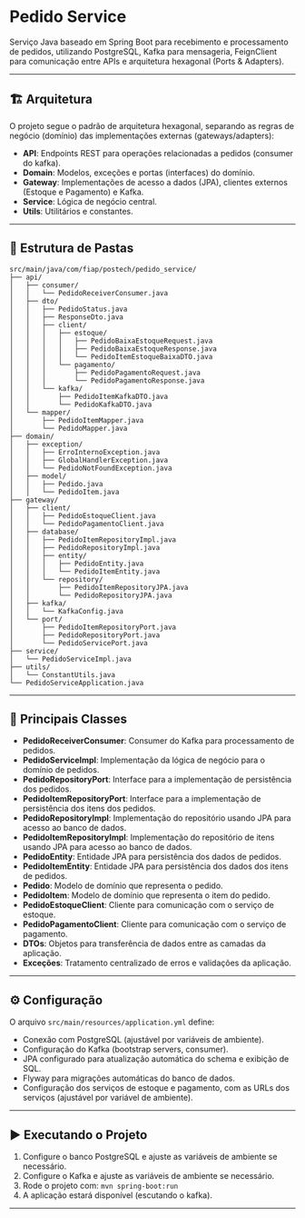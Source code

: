 # Pedido Service

Serviço Java baseado em Spring Boot para recebimento e processamento de pedidos, utilizando PostgreSQL, Kafka para mensageria, FeignClient para comunicação entre APIs e arquitetura hexagonal (Ports & Adapters).

---

## 🏗️ Arquitetura

O projeto segue o padrão de arquitetura hexagonal, separando as regras de negócio (domínio) das implementações externas (gateways/adapters):

- **API**: Endpoints REST para operações relacionadas a pedidos (consumer do kafka).
- **Domain**: Modelos, exceções e portas (interfaces) do domínio.
- **Gateway**: Implementações de acesso a dados (JPA), clientes externos (Estoque e Pagamento) e Kafka.
- **Service**: Lógica de negócio central.
- **Utils**: Utilitários e constantes.

---

## 📁 Estrutura de Pastas
```
src/main/java/com/fiap/postech/pedido_service/
├── api/
│   ├── consumer/
│   │   └── PedidoReceiverConsumer.java
│   ├── dto/
│   │   ├── PedidoStatus.java
│   │   ├── ResponseDto.java
│   │   ├── client/
│   │   │   ├── estoque/
│   │   │   │   ├── PedidoBaixaEstoqueRequest.java
│   │   │   │   ├── PedidoBaixaEstoqueResponse.java
│   │   │   │   └── PedidoItemEstoqueBaixaDTO.java
│   │   │   └── pagamento/
│   │   │       ├── PedidoPagamentoRequest.java
│   │   │       └── PedidoPagamentoResponse.java
│   │   └── kafka/
│   │       ├── PedidoItemKafkaDTO.java
│   │       └── PedidoKafkaDTO.java
│   └── mapper/
│       ├── PedidoItemMapper.java
│       └── PedidoMapper.java
├── domain/
│   ├── exception/
│   │   ├── ErroInternoException.java
│   │   ├── GlobalHandlerException.java
│   │   └── PedidoNotFoundException.java
│   ├── model/
│   │   ├── Pedido.java
│   │   └── PedidoItem.java
├── gateway/
│   ├── client/
│   │   ├── PedidoEstoqueClient.java
│   │   └── PedidoPagamentoClient.java
│   ├── database/
│   │   ├── PedidoItemRepositoryImpl.java
│   │   ├── PedidoRepositoryImpl.java
│   │   ├── entity/
│   │   │   ├── PedidoEntity.java
│   │   │   └── PedidoItemEntity.java
│   │   └── repository/
│   │       ├── PedidoItemRepositoryJPA.java
│   │       └── PedidoRepositoryJPA.java
│   ├── kafka/
│   │   └── KafkaConfig.java
│   └── port/
│       ├── PedidoItemRepositoryPort.java
│       ├── PedidoRepositoryPort.java
│       └── PedidoServicePort.java
├── service/
│   └── PedidoServiceImpl.java
├── utils/
│   └── ConstantUtils.java
└── PedidoServiceApplication.java

```
---

## 🧩 Principais Classes

- **PedidoReceiverConsumer**: Consumer do Kafka para processamento de pedidos.
- **PedidoServiceImpl**: Implementação da lógica de negócio para o domínio de pedidos.
- **PedidoRepositoryPort**: Interface para a implementação de persistência dos pedidos.
- **PedidoItemRepositoryPort**: Interface para a implementação de persistência dos itens dos pedidos.
- **PedidoRepositoryImpl**: Implementação do repositório usando JPA para acesso ao banco de dados.
- **PedidoItemRepositoryImpl**: Implementação do repositório de itens usando JPA para acesso ao banco de dados.
- **PedidoEntity**: Entidade JPA para persistência dos dados de pedidos.
- **PedidoItemEntity**: Entidade JPA para persistência dos dados dos itens de pedidos.
- **Pedido**: Modelo de domínio que representa o pedido.
- **PedidoItem**: Modelo de domínio que representa o item do pedido.
- **PedidoEstoqueClient**: Cliente para comunicação com o serviço de estoque.
- **PedidoPagamentoClient**: Cliente para comunicação com o serviço de pagamento.
- **DTOs**: Objetos para transferência de dados entre as camadas da aplicação.
- **Exceções**: Tratamento centralizado de erros e validações da aplicação.

---

## ⚙️ Configuração

O arquivo `src/main/resources/application.yml` define:

- Conexão com PostgreSQL (ajustável por variáveis de ambiente).
- Configuração do Kafka (bootstrap servers, consumer).
- JPA configurado para atualização automática do schema e exibição de SQL.
- Flyway para migrações automáticas do banco de dados.
- Configuração dos serviços de estoque e pagamento, com as URLs dos serviços (ajustável por variável de ambiente).

---

## ▶️ Executando o Projeto

1. Configure o banco PostgreSQL e ajuste as variáveis de ambiente se necessário.
2. Configure o Kafka e ajuste as variáveis de ambiente se necessário.
3. Rode o projeto com: `mvn spring-boot:run`
4. A aplicação estará disponível (escutando o kafka).

---
